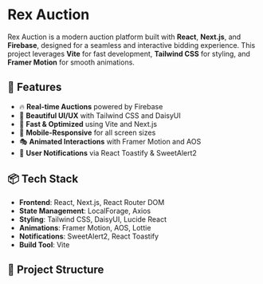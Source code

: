 # Rex Auction

Rex Auction is a modern auction platform built with **React**, **Next.js**, and **Firebase**, designed for a seamless and interactive bidding experience. This project leverages **Vite** for fast development, **Tailwind CSS** for styling, and **Framer Motion** for smooth animations.

## 🚀 Features

- 🔥 **Real-time Auctions** powered by Firebase  
- 🎨 **Beautiful UI/UX** with Tailwind CSS and DaisyUI  
- 🚀 **Fast & Optimized** using Vite and Next.js  
- 📱 **Mobile-Responsive** for all screen sizes  
- 🎭 **Animated Interactions** with Framer Motion and AOS  
- 🔔 **User Notifications** via React Toastify & SweetAlert2  

## 📦 Tech Stack

- **Frontend**: React, Next.js, React Router DOM  
- **State Management**: LocalForage, Axios  
- **Styling**: Tailwind CSS, DaisyUI, Lucide React  
- **Animations**: Framer Motion, AOS, Lottie  
- **Notifications**: SweetAlert2, React Toastify  
- **Build Tool**: Vite  

## 📂 Project Structure

